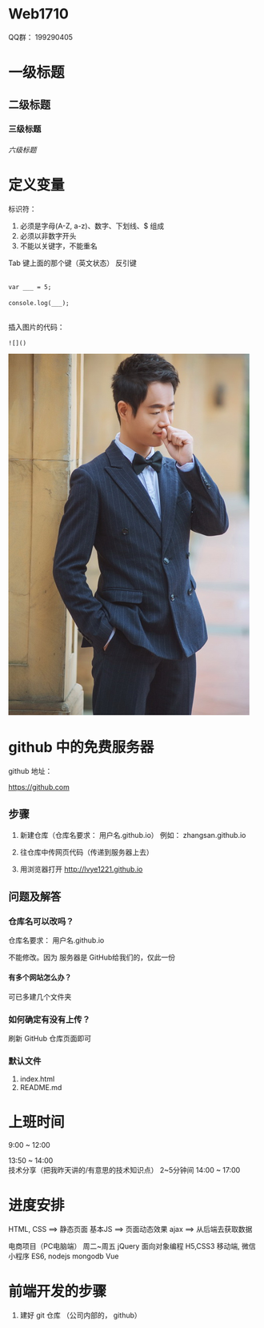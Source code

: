 # Web1710

QQ群： 199290405


# 一级标题
## 二级标题
### 三级标题
###### 六级标题

# 定义变量


标识符：
1. 必须是字母(A-Z, a-z)、数字、下划线、$ 组成
2. 必须以非数字开头 
3. 不能以关键字，不能重名


Tab 键上面的那个键（英文状态） 反引键 

```

var ___ = 5;

console.log(___);


```

插入图片的代码：

```
![]()
```

![](1.jpg)


# github 中的免费服务器

github 地址：

https://github.com

## 步骤

1. 新建仓库（仓库名要求： 用户名.github.io）
				例如： zhangsan.github.io

2. 往仓库中传网页代码（传递到服务器上去）

3. 用浏览器打开 http://lvye1221.github.io


## 问题及解答

### 仓库名可以改吗？

仓库名要求： 用户名.github.io

不能修改。因为 服务器是 GitHub给我们的，仅此一份

#### 有多个网站怎么办？
可已多建几个文件夹


### 如何确定有没有上传？

刷新 GitHub 仓库页面即可

### 默认文件
1. index.html
2. README.md


# 上班时间

9:00 ~ 12:00

13:50 ~ 14:00    
	技术分享（把我昨天讲的/有意思的技术知识点）
	2~5分钟间
14:00 ~ 17:00


# 进度安排

HTML, CSS  ==> 静态页面
基本JS  ==> 页面动态效果
ajax ==> 从后端去获取数据

电商项目（PC电脑端）  周二~周五
jQuery
面向对象编程
H5,CSS3
移动端, 微信小程序
ES6, nodejs
mongodb
Vue


# 前端开发的步骤

1. 建好 git 仓库 （公司内部的， github）